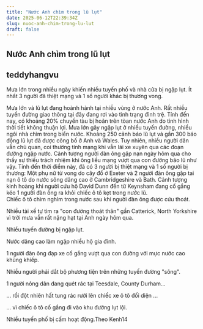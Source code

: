 ```yaml
---
title: "Nước Anh chìm trong lũ lụt"
date: 2025-06-12T22:39:34Z
slug: nuoc-anh-chim-trong-lu-lut
draft: false
---
```


## Nước Anh chìm trong lũ lụt

## teddyhangvu

Mưa lớn trong nhiều ngày khiến nhiều tuyến phố và nhà cửa bị ngập lụt. Ít nhất 3 người đã thiệt mạng và 1 số người khác bị thương vong.

Mưa lớn và lũ lụt đang hoành hành tại nhiều vùng ở nước Anh. Rất nhiều tuyến đường giao thông tại đây đang rơi vào tình trạng đình trệ. Tính đến nay, có khoảng 20% chuyến tàu bị hoãn trên tòan nước Anh do tình hình thời tiết không thuận lợi. 
Mưa lớn gây ngập lụt ở nhiều tuyến đường, nhiều ngôi nhà chìm trong biển nước. Khoảng 250 cảnh báo lũ lụt và gần 300 báo động lũ lụt đã được công bố ở Anh và Wales. Tuy nhiên, nhiều người dân vẫn chủ quan, coi thường tính mạng khi vẫn lái xe xuyên qua các đoạn đường ngập nước. Cảnh tượng người đàn ông gặp nạn ngày hôm qua cho thấy sự thiếu trách nhiệm khi ông liều mạng vượt qua con đường bão lũ như vậy.
Tính đến thời điểm này, đã có 3 người bị thiệt mạng và 1 số người bị thương: Một phụ nữ tử vong do cây đổ ở Exeter và 2 người đàn ông gặp tai nạn ô tô do nước sông dâng cao ở Cambridgeshire và Bath. 
Cảnh tượng kinh hoàng khi người cứu hộ David Dunn đến từ Keynsham đang cố gắng kéo 1 người đàn ông ra khỏi chiếc ô tô kẹt trong nước lũ.  
Chiếc ô tô chìm nghỉm trong nước sau khi người đàn ông được cứu thoát.

Nhiều tài xế tự tìm ra "con đường thoát thân" gần Catterick, North Yorkshire vì trời mưa vẫn rất nặng hạt tại Anh ngày hôm qua.

Nhiều tuyến đường bị ngập lụt.



Nước dâng cao làm ngập nhiều hộ gia đình.

1 người đàn ông đạp xe cố gắng vượt qua con đường với mực nước cao khủng khiếp.







Nhiều người phải dắt bộ phương tiện trên những tuyến đường "sông". 

1 người nông dân đang quét rác tại Teesdale, County Durham...

... rồi đột nhiên hất tung rác rưởi lên chiếc xe ô tô đối diện ...

... vì chiếc ô tô cố gắng đi vào khu đường lụt lội.

Nhiều tuyến phố bị cấm hoạt động.Theo Kenh14